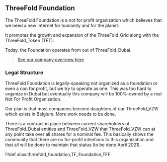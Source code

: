 ## ThreeFold Foundation

The ThreeFold Foundation is a not for profit organization which believes that we need a new Internet for humanity and for the planet. 

It promotes the growth and expansion of the ThreeFold_Grid along with the ThreeFold_Token (TFT).

Today, the Foundation operates from out of ThreeFold_Dubai.

> [See our company overview here](@threefold_companies)

### Legal Structure

ThreeFold Foundation is legally-speaking not organized as a foundation or even a non for profit, but we try to operate as one. This was too hard to organize in Dubai but eventually this company will be 100%-owned by a real Not For Profit Organization. 

Our plan is that most companies become daughters of our ThreeFold_VZW which exists in Belgium. More work needs to be done.
 
There is a contract in place between current shareholders of ThreeFold_Dubai entities and ThreeFold_VZW that ThreeFold_VZW can at any point take over all shares for a nominal fee. This basically shows the community that there are no for-profit intentions to this organization and that all will be done to maintain that status (to be done April 2021).

!!!def alias:threefold_foundation,TF_Foundation,TFF

